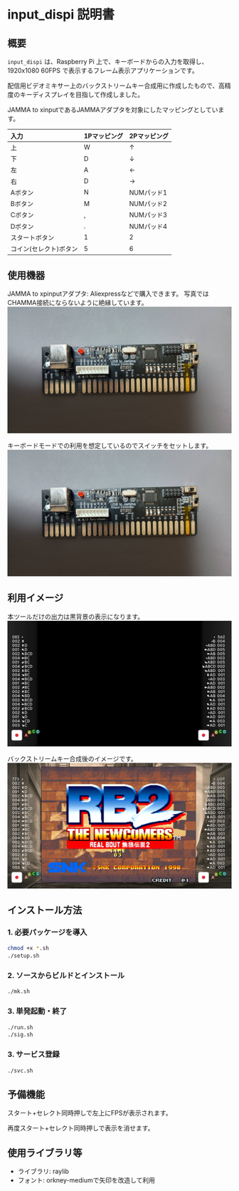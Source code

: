 # input_dispi 説明書

## 概要

`input_dispi` は、Raspberry Pi 上で、キーボードからの入力を取得し、1920x1080 60FPS で表示するフレーム表示アプリケーションです。

配信用ビデオミキサー上のバックストリームキー合成用に作成したもので、高精度のキーディスプレイを目指して作成しました。

JAMMA to xinputであるJAMMAアダプタを対象にしたマッピングとしています。

| 入力 | 1Pマッピング | 2Pマッピング |
|:---|:---|:---|
| 上 | W | ↑ |
| 下 | D | ↓ |
| 左 | A | ← |
| 右 | D | → |
| Aボタン | N | NUMパッド1 |
| Bボタン | M | NUMパッド2 |
| Cボタン | , | NUMパッド3 |
| Dボタン | . | NUMパッド4 |
| スタートボタン | 1 | 2 |
| コイン(セレクト)ボタン | 5 | 6 |

## 使用機器

JAMMA to xpinputアダプタ: Aliexpressなどで購入できます。
写真ではCHAMMA接続にならないように絶縁しています。
![JAMMA to xpinput](/doc/adapter.jpg)

キーボードモードでの利用を想定しているのでスイッチをセットします。
![Keyboad Switch](/doc/adapter.jpg)

## 利用イメージ

本ツールだけの出力は黒背景の表示になります。
![Tool only](/doc/bsk1.png)

バックストリームキー合成後のイメージです。
![BSK](/doc/bsk2.png)

## インストール方法

### 1. 必要パッケージを導入

```bash
chmod +x *.sh
./setup.sh
```

### 2. ソースからビルドとインストール

```bash
./mk.sh
```

### 3. 単発起動・終了

```bash
./run.sh
./sig.sh
```

### 3. サービス登録

```bash
./svc.sh
```

## 予備機能

スタート+セレクト同時押しで左上にFPSが表示されます。

再度スタート+セレクト同時押しで表示を消せます。

## 使用ライブラリ等

- ライブラリ: raylib
- フォント: orkney-mediumで矢印を改造して利用
